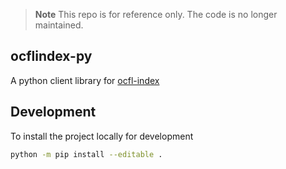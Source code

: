 > **Note**
> This repo is for reference only. The code is no longer maintained.

## ocflindex-py

A python client library for [ocfl-index](https://github.com/srerickson/ocfl-index)

## Development

To install the project locally for development

```sh
python -m pip install --editable .
```
